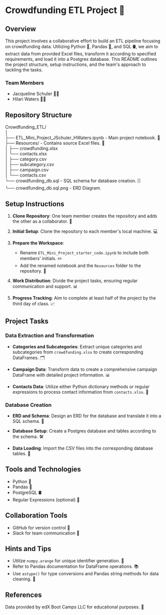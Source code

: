 # Crowdfunding ETL Project 🚀

## Overview
This project involves a collaborative effort to build an ETL pipeline focusing on crowdfunding data. Utilizing Python 🐍, Pandas 🐼, and SQL 🛢, we aim to extract data from provided Excel files, transform it according to specified requirements, and load it into a Postgres database. This README outlines the project structure, setup instructions, and the team's approach to tackling the tasks.

### Team Members
- Jacqueline Schuler 👩‍💻
- Hilari Waters 👩‍💻

## Repository Structure

Crowdfunding_ETL/  
│  
├── ETL_Mini_Project_JSchuler_HWaters.ipynb - Main project notebook. 📓  
├── Resources/ - Contains source Excel files. 📁  
│ ├── crowdfunding.xlsx  
│ └── contacts.xlsx  
│ ├── category.csv  
│ ├── subcategory.csv  
│ ├── campaign.csv  
│ └── contacts.csv  
└── crowdfunding_db.sql - SQL schema for database creation. 🗄  
└── crowdfunding_db.sql.png - ERD Diagram. 

## Setup Instructions

1. **Clone Repository**: One team member creates the repository and adds the other as a collaborator. 🤝

2. **Initial Setup**: Clone the repository to each member's local machine. 💻

3. **Prepare the Workspace**:
   - Rename `ETL_Mini_Project_starter_code.ipynb` to include both members' initials. ✏️
   - Add the renamed notebook and the `Resources` folder to the repository. 📌

4. **Work Distribution**: Divide the project tasks, ensuring regular communication and support. 📊

5. **Progress Tracking**: Aim to complete at least half of the project by the third day of class. 📈

## Project Tasks

### Data Extraction and Transformation

- **Categories and Subcategories**: Extract unique categories and subcategories from `crowdfunding.xlsx` to create corresponding DataFrames. 🗂

- **Campaign Data**: Transform data to create a comprehensive campaign DataFrame with detailed project information. 📊

- **Contacts Data**: Utilize either Python dictionary methods or regular expressions to process contact information from `contacts.xlsx`. 📇

### Database Creation

- **ERD and Schema**: Design an ERD for the database and translate it into a SQL schema. 📐

- **Database Setup**: Create a Postgres database and tables according to the schema. 🛠

- **Data Loading**: Import the CSV files into the corresponding database tables. 🔁

## Tools and Technologies
- Python 🐍
- Pandas 🐼
- PostgreSQL 🛢
- Regular Expressions (optional) 🧬

## Collaboration Tools
- GitHub for version control 🔄
- Slack for team communication 💬

## Hints and Tips

- Utilize `numpy.arange` for unique identifier generation. 🔢
- Refer to Pandas documentation for DataFrame operations. 📚
- Use `astype()` for type conversions and Pandas string methods for data cleaning. 🧹

## References
Data provided by edX Boot Camps LLC for educational purposes. 📖

